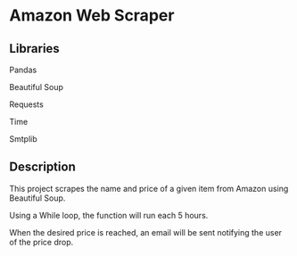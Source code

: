 # Amazon Web Scraper

## Libraries
Pandas

Beautiful Soup

Requests

Time

Smtplib

## Description
This project scrapes the name and price of a given item from Amazon using Beautiful Soup.

Using a While loop, the function will run each 5 hours.

When the desired price is reached, an email will be sent notifying the user of the price drop.
